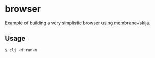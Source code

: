 # browser

Example of building a very simplistic browser using membrane+skija.

## Usage

    $ clj -M:run-m
